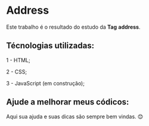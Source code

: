 # Address

Este trabalho é o resultado do estudo da <strong>Tag</strong> <strong>address</strong>.

## Técnologias utilizadas:

1 - HTML;

2 - CSS;

3 - JavaScript (em construção);

## Ajude a melhorar meus códicos:

Aqui sua ajuda e suas dicas são sempre bem vindas. 😊